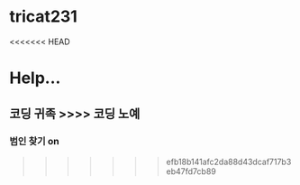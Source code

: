 # tricat231
<<<<<<< HEAD

Help...
=======
## 코딩 귀족 >>>> 코딩 노예
### 범인 찾기 on
>>>>>>> efb18b141afc2da88d43dcaf717b3eb47fd7cb89
